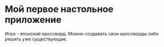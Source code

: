 # Мой первое настольное приложение
Игра - японский кроссворд. Можно создавать свои кроссворды либо решить уже существующие.

